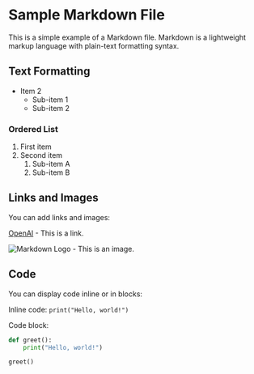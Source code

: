 # Sample Markdown File

This is a simple example of a Markdown file. Markdown is a lightweight markup language with plain-text formatting syntax.

## Text Formatting

- Item 2
  - Sub-item 1
  - Sub-item 2

### Ordered List
1. First item
2. Second item
   1. Sub-item A
   2. Sub-item B

## Links and Images

You can add links and images:

[OpenAI](https://openai.com) - This is a link.

![Markdown Logo](https://upload.wikimedia.org/wikipedia/commons/4/48/Markdown-mark.svg) - This is an image.

## Code

You can display code inline or in blocks:

Inline code: `print("Hello, world!")`

Code block:

```python
def greet():
    print("Hello, world!")

greet()
